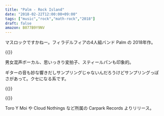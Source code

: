 ```yaml
---
title: "Palm - Rock Island"
date: "2018-02-22T12:00:00+09:00"
tags: ["music","rock","math-rock","2018"]
draft: false
amazon: B077B9Y9NV
---
```


マスロックですかねー。フィラデルフィアの4人組バンド Palm の 2018年作。

{{<youtube src="u_325QDAz5A" title="Palm - Heavy Lifting">}}

男女混声ボーカル、思いっきり変拍子、スティールパンも印象的。

ギターの音も妙な響きだしサンプリングじゃないんだろうけどサンプリングっぽさがあって。クセになる系です。

{{<youtube src="onVEvAboxVY" title="Palm - Pearly">}}

{{<amazon asin="B077B9Y9NV" title="Palm - Rock Island">}}

Toro Y Moi や Cloud Nothings など所属の Carpark Records よりリリース。
